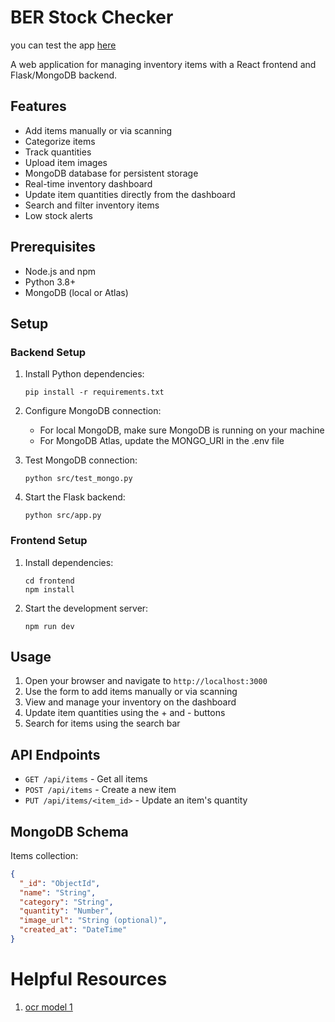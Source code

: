 
# BER Stock Checker

you can test the app [here](https://ber-stock-checker.vercel.app/)

A web application for managing inventory items with a React frontend and Flask/MongoDB backend.

## Features

- Add items manually or via scanning
- Categorize items
- Track quantities
- Upload item images
- MongoDB database for persistent storage
- Real-time inventory dashboard
- Update item quantities directly from the dashboard
- Search and filter inventory items
- Low stock alerts

## Prerequisites

- Node.js and npm
- Python 3.8+
- MongoDB (local or Atlas)

## Setup

### Backend Setup

1. Install Python dependencies:
   ```
   pip install -r requirements.txt
   ```

2. Configure MongoDB connection:
   - For local MongoDB, make sure MongoDB is running on your machine
   - For MongoDB Atlas, update the MONGO_URI in the .env file

3. Test MongoDB connection:
   ```
   python src/test_mongo.py
   ```

4. Start the Flask backend:
   ```
   python src/app.py
   ```

### Frontend Setup

1. Install dependencies:
   ```
   cd frontend
   npm install
   ```

2. Start the development server:
   ```
   npm run dev
   ```

## Usage

1. Open your browser and navigate to `http://localhost:3000`
2. Use the form to add items manually or via scanning
3. View and manage your inventory on the dashboard
4. Update item quantities using the + and - buttons
5. Search for items using the search bar

## API Endpoints

- `GET /api/items` - Get all items
- `POST /api/items` - Create a new item
- `PUT /api/items/<item_id>` - Update an item's quantity

## MongoDB Schema

Items collection:
```json
{
  "_id": "ObjectId",
  "name": "String",
  "category": "String",
  "quantity": "Number",
  "image_url": "String (optional)",
  "created_at": "DateTime"
}
```




# Helpful Resources

1. [ocr model 1](https://huggingface.co/microsoft/trocr-large-printed)
